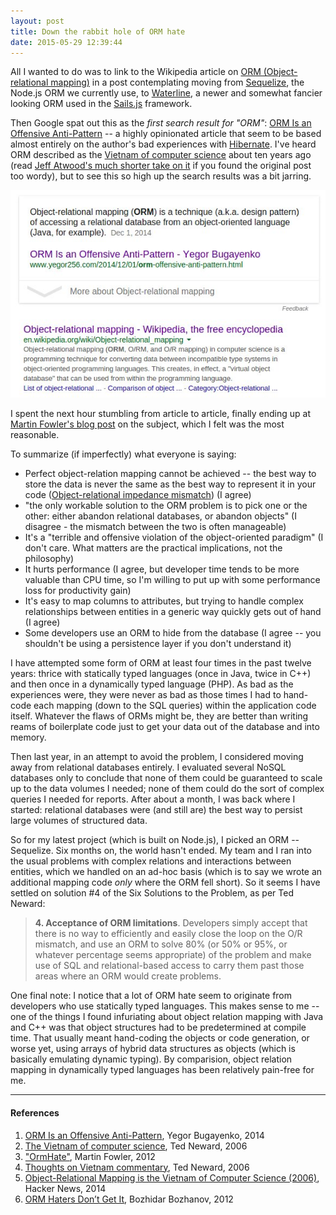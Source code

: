 ```yaml
---
layout: post
title: Down the rabbit hole of ORM hate
date: 2015-05-29 12:39:44
---
```


All I wanted to do was to link to the Wikipedia article on [ORM (Object-relational mapping)](http://en.wikipedia.org/wiki/Object-relational_mapping) in a post contemplating moving from [Sequelize](http://docs.sequelizejs.com/en/latest/), the Node.js ORM we currently use, to [Waterline](https://github.com/balderdashy/waterline), a newer and somewhat fancier looking ORM used in the [Sails.js](http://sailsjs.org/) framework.

Then Google spat out this as the *first search result for "ORM"*: [ORM Is an Offensive Anti-Pattern](http://www.yegor256.com/2014/12/01/orm-offensive-anti-pattern.html) -- a highly opinionated article that seem to be based almost entirely on the author's bad experiences with [Hibernate](http://en.wikipedia.org/wiki/Hibernate_(Java)). I've heard ORM described as the [Vietnam of computer science](http://blogs.tedneward.com/2006/06/26/The+Vietnam+Of+Computer+Science.aspx) about ten years ago (read [Jeff Atwood's much shorter take on it](http://blog.codinghorror.com/object-relational-mapping-is-the-vietnam-of-computer-science/) if you found the original post too wordy), but to see this so high up the search results was a bit jarring.

![ORM Is an Offensive Anti-Pattern](/public/images/2015-05-29-orm.jpg)

I spent the next hour stumbling from article to article, finally ending up at [Martin Fowler's blog post](http://martinfowler.com/bliki/OrmHate.html) on the subject, which I felt was the most reasonable.

To summarize (if imperfectly) what everyone is saying:

- Perfect object-relation mapping cannot be achieved -- the best way to store the data is never the same as the best way to represent it in your code ([Object-relational impedance mismatch](http://en.wikipedia.org/wiki/Object-relational_impedance_mismatch)) (I agree)
- "the only workable solution to the ORM problem is to pick one or the other: either abandon relational databases, or abandon objects" (I disagree - the mismatch between the two is often manageable)
- It's a "terrible and offensive violation of the object-oriented paradigm" (I don't care. What matters are the practical implications, not the philosophy)
- It hurts performance (I agree, but developer time tends to be more valuable than CPU time, so I'm willing to put up with some performance loss for productivity gain)
- It's easy to map columns to attributes, but trying to handle complex relationships between entities in a generic way quickly gets out of hand (I agree)
- Some developers use an ORM to hide from the database (I agree -- you shouldn't be using a persistence layer if you don't understand it)

I have attempted some form of ORM at least four times in the past twelve years: thrice with statically typed languages (once in Java, twice in C++) and then once in a dynamically typed language (PHP). As bad as the experiences were, they were never as bad as those times I had to hand-code each mapping (down to the SQL queries) within the application code itself. Whatever the flaws of ORMs might be, they are better than writing reams of boilerplate code just to get your data out of the database and into memory.

Then last year, in an attempt to avoid the problem, I considered moving away from relational databases entirely. I evaluated several NoSQL databases only to conclude that none of them could be guaranteed to scale up to the data volumes I needed; none of them could do the sort of complex queries I needed for reports. After about a month, I was back where I started: relational databases were (and still are) the best way to persist large volumes of structured data.

So for my latest project (which is built on Node.js), I picked an ORM -- Sequelize. Six months on, the world hasn't ended. My team and I ran into the usual problems with complex relations and interactions between entities, which we handled on an ad-hoc basis (which is to say we wrote an additional mapping code *only* where the ORM fell short). So it seems I have settled on solution #4 of the Six Solutions to the Problem, as per Ted Neward:

> **4. Acceptance of ORM limitations**. Developers simply accept that there is no way to efficiently and easily close the loop on the O/R mismatch, and use an ORM to solve 80% (or 50% or 95%, or whatever percentage seems appropriate) of the problem and make use of SQL and relational-based access to carry them past those areas where an ORM would create problems.

One final note: I notice that a lot of ORM hate seem to originate from developers who use statically typed languages. This makes sense to me -- one of the things I found infuriating about object relation mapping with Java and C++ was that object structures had to be predetermined at compile time. That usually meant hand-coding the objects or code generation, or worse yet, using arrays of hybrid data structures as objects (which is basically emulating dynamic typing). By comparision, object relation mapping in dynamically typed languages has been relatively pain-free for me.

---

#### References

1. [ORM Is an Offensive Anti-Pattern](http://www.yegor256.com/2014/12/01/orm-offensive-anti-pattern.html), Yegor Bugayenko, 2014
2. [The Vietnam of computer science](http://blogs.tedneward.com/2006/06/26/The+Vietnam+Of+Computer+Science.aspx), Ted Neward, 2006
3. ["OrmHate"](http://martinfowler.com/bliki/OrmHate.html), Martin Fowler, 2012
4. [Thoughts on Vietnam commentary](http://blogs.tedneward.com/2006/06/27/Thoughts+On+Vietnam+Commentary.aspx), Ted Neward, 2006
5. [Object-Relational Mapping is the Vietnam of Computer Science (2006)](https://news.ycombinator.com/item?id=7310077), Hacker News, 2014
6. [ORM Haters Don’t Get It](http://techblog.bozho.net/orm-haters-dont-get-it/), Bozhidar Bozhanov, 2012



